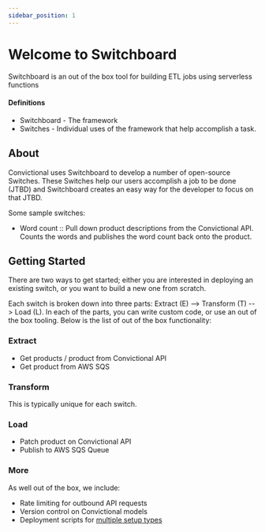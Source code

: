 ```yaml
---
sidebar_position: 1
---
```


# Welcome to Switchboard

Switchboard is an out of the box tool for building ETL jobs using serverless functions

#### Definitions

* Switchboard - The framework
* Switches - Individual uses of the framework that help accomplish a task.

## About

Convictional uses Switchboard to develop a number of open-source Switches. These Switches help our users accomplish a job to be done (JTBD) and Switchboard creates an easy way for the developer to focus on that JTBD.

Some sample switches:
* Word count :: Pull down product descriptions from the Convictional API. Counts the words and publishes the word count back onto the product.

## Getting Started

There are two ways to get started; either you are interested in deploying an existing switch, or you want to build a new one from scratch.

Each switch is broken down into three parts: Extract (E) --> Transform (T) --> Load (L). In each of the parts, you can write custom code, or use an out of the box tooling. Below is the list of out of the box functionality:

### Extract

* Get products / product from Convictional API
* Get product from AWS SQS

### Transform

This is typically unique for each switch.

### Load

* Patch product on Convictional API
* Publish to AWS SQS Queue


### More

As well out of the box, we include:
* Rate limiting for outbound API requests
* Version control on Convictional models
* Deployment scripts for [multiple setup types](https://google.com/setups)
